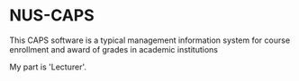 # NUS-CAPS
This CAPS software is a typical management information system for course enrollment and award of grades in academic institutions 

My part is 'Lecturer'.
